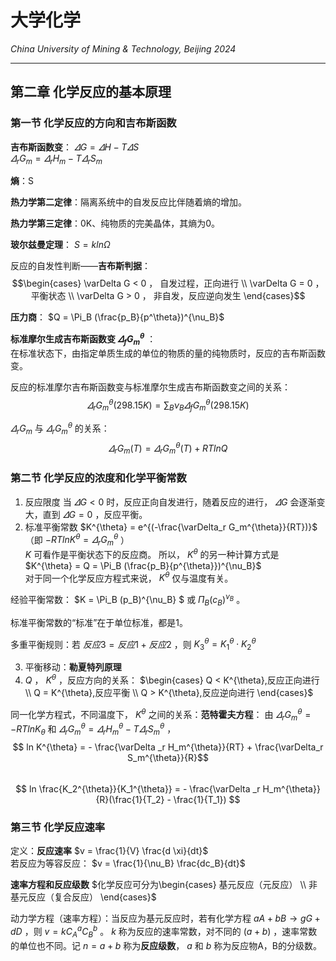 # 大学化学

*China University of Mining & Technology, Beijing 2024*  

-------------

## 第二章 化学反应的基本原理  

### 第一节 化学反应的方向和吉布斯函数  

**吉布斯函数变**： $\varDelta G = \varDelta H - T \varDelta S$  
$\varDelta_r G_m = \varDelta_r H_m - T \varDelta_r S_m$  
  
**熵**：S  

**热力学第二定律**：隔离系统中的自发反应比伴随着熵的增加。  

**热力学第三定律**：0K、纯物质的完美晶体，其熵为0。  

**玻尔兹曼定理**： $S = k ln \Omega$  

反应的自发性判断——**吉布斯判据**：
$$\begin{cases}
    \varDelta G < 0 ， 自发过程，正向进行 \\
    \varDelta G = 0 ， 平衡状态 \\
    \varDelta G > 0 ， 非自发，反应逆向发生
\end{cases}$$  

**压力商**： $Q = \Pi_B (\frac{p_B}{p^\theta})^{\nu_B}$  

**标准摩尔生成吉布斯函数变 $\varDelta_f G_m^{\theta}$** ：  
在标准状态下，由指定单质生成的单位的物质的量的纯物质时，反应的吉布斯函数变。  

反应的标准摩尔吉布斯函数变与标准摩尔生成吉布斯函数变之间的关系：  
$$ \varDelta_r G_m^{\theta}(298.15K) = \sum_B \nu_B \varDelta_f G_m^{\theta}(298.15K)$$  

$\varDelta_r G_m$ 与 $\varDelta_r G_m^{\theta}$ 的关系：  
$$ \varDelta_r G_m(T) = \varDelta _r G_m^{\theta}(T) + RTlnQ $$  

### 第二节 化学反应的浓度和化学平衡常数  

1. 反应限度
   当 $\varDelta G < 0$ 时，反应正向自发进行，随着反应的进行， $\varDelta G$ 会逐渐变大，直到 $\varDelta G = 0$ ，反应平衡。  
2. 标准平衡常数
   $K^{\theta} = e^{(-\frac{\varDelta_r G_m^{\theta}}{RT})}$ （即 $-RTlnK^{\theta} = \varDelta_r G_m^{\theta}$ ）  
   $K$ 可看作是平衡状态下的反应商。
   所以， $K^{\theta}$ 的另一种计算方式是 $K^{\theta} = Q = \Pi_B (\frac{p_B}{p^{\theta}})^{\nu_B}$  
   对于同一个化学反应方程式来说， $K^{\theta}$ 仅与温度有关。  

经验平衡常数： $K = \Pi_B (p_B)^{\nu_B} $ 或 $\Pi_B(c_B)^{\nu_B}$ 。  

标准平衡常数的“标准”在于单位标准，都是1。  

多重平衡规则：若 $反应3 = 反应1 + 反应2$ ，则 $K_3^{\theta} = K_1^{\theta} \cdot  K_2^{\theta}$  

3. 平衡移动：**勒夏特列原理**  
4.  $Q$ ， $K^{\theta}$ ，反应方向的关系：
   $\begin{cases}
      Q < K^{\theta},反应正向进行 \\
      Q = K^{\theta},反应平衡  \\
      Q > K^{\theta},反应逆向进行
   \end{cases}$  

同一化学方程式，不同温度下， $K^{\theta}$ 之间的关系：**范特霍夫方程**：
由 $\varDelta_r G_m^{\theta} = -RTln K_{\theta}$ 和 $\varDelta_r G_m^{\theta} = \varDelta_r H_m^{\theta} - T \varDelta_r S_m^{\theta}$ ，  
$$ ln K^{\theta} = - \frac{\varDelta _r H_m^{\theta}}{RT} + \frac{\varDelta_r S_m^{\theta}}{R}$$  
$$ ln \frac{K_2^{\theta}}{K_1^{\theta}}  = - \frac{\varDelta _r H_m^{\theta}}{R}(\frac{1}{T_2} - \frac{1}{T_1}) $$  

### 第三节 化学反应速率  

定义：**反应速率** $v = \frac{1}{V} \frac{d \xi}{dt}$  
若反应为等容反应： $v = \frac{1}{\nu_B} \frac{dc_B}{dt}$  

**速率方程和反应级数**
$化学反应可分为\begin{cases}
   基元反应（元反应） \\
   非基元反应（复合反应）
\end{cases}$  

动力学方程（速率方程）：当反应为基元反应时，若有化学方程 $aA + bB \rightarrow gG + dD$ ，则 $v = k C_A^a C_B^b$ 。 $k$ 称为反应的速率常数，对不同的 $(a+b)$ ，速率常数的单位也不同。记 $n = a+b$ 称为**反应级数**， $a$ 和 $b$ 称为反应物A，B的分级数。  

